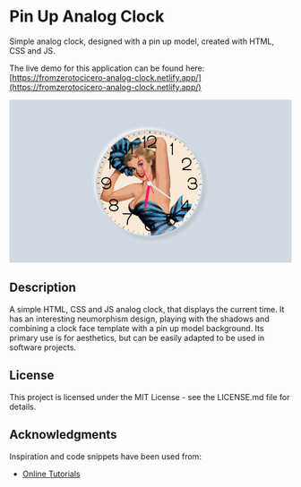 # Pin Up Analog Clock

Simple analog clock, designed with a pin up model, created with HTML, CSS and JS.

The live demo for this application can be found here: [https://fromzerotocicero-analog-clock.netlify.app/](https://fromzerotocicero-analog-clock.netlify.app/)

![Pin Up Analog Clock gif](./analog-clock.gif)

## Description

A simple HTML, CSS and JS analog clock, that displays the current time. It has an interesting neumorphism design, playing with the shadows and combining a clock face template with a pin up model background. Its primary use is for aesthetics, but can be easily adapted to be used in software projects.

## License

This project is licensed under the MIT License - see the LICENSE.md file for details.

## Acknowledgments

Inspiration and code snippets have been used from:
* [Online Tutorials](https://www.youtube.com/watch?v=weZFfrjF-k4&t=26s&ab_channel=OnlineTutorials)